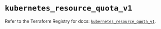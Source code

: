 # `kubernetes_resource_quota_v1`

Refer to the Terraform Registry for docs: [`kubernetes_resource_quota_v1`](https://registry.terraform.io/providers/hashicorp/kubernetes/2.38.0/docs/resources/resource_quota_v1).
